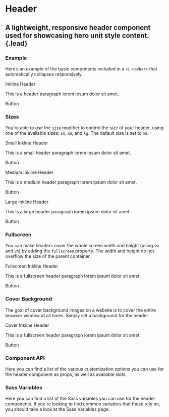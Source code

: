 # Header
## A lightweight, responsive header component used for showcasing hero unit style content.{.lead}

### Example
Here’s an example of the basic components included in a  `<i-navbar>` that automatically collapses responsively.

<i-code-preview title="Header Example">

<i-header class="_text-center">
    <p class="h1">Inkline Header</p>
    <p>This is a header paragraph lorem ipsum dolor sit amet.</p>
    <i-button variant="primary">Button</i-button>
</i-header>

<template slot="html">

~~~html
<i-header class="_text-center">
    <h1>Inkline Header</h1>
    <p>This is a header paragraph lorem ipsum dolor sit amet.</p>
    <i-button variant="primary">Button</i-button>
</i-header>
~~~

</template>
</i-code-preview>

### Sizes
You're able to use the `size` modifier to control the size of your header, using one of the available sizes: `sm`, `md`, and `lg`. 
The default size is set to `md`.

<i-code-preview title="Header Small Size">

<i-header size="sm" class="_text-center">
    <p class="h1">Small Inkline Header</p>
    <p>This is a small header paragraph lorem ipsum dolor sit amet.</p>
    <i-button variant="primary">Button</i-button>
</i-header>

<template slot="html">

~~~html
<i-header size="sm" class="_text-center">
    <h1>Small Inkline Header</h1>
    <p>This is a small header paragraph lorem ipsum dolor sit amet.</p>
    <i-button variant="primary">Button</i-button>
</i-header>
~~~

</template>
</i-code-preview>

<i-code-preview title="Header Medium Size">

<i-header size="md" class="_text-center">
    <p class="h1">Medium Inkline Header</p>
    <p>This is a medium header paragraph lorem ipsum dolor sit amet.</p>
    <i-button variant="primary">Button</i-button>
</i-header>

<template slot="html">

~~~html
<i-header size="md" class="_text-center">
    <h1>Medium Inkline Header</h1>
    <p>This is a medium header paragraph lorem ipsum dolor sit amet.</p>
    <i-button variant="primary">Button</i-button>
</i-header>
~~~

</template>
</i-code-preview>

<i-code-preview title="Header Large Size">

<i-header size="lg" class="_text-center">
    <p class="h1">Large Inkline Header</p>
    <p>This is a large header paragraph lorem ipsum dolor sit amet.</p>
    <i-button variant="primary">Button</i-button>
</i-header>

<template slot="html">

~~~html
<i-header size="lg" class="_text-center">
    <h1>Large Inkline Header</h1>
    <p>This is a large header paragraph lorem ipsum dolor sit amet.</p>
    <i-button variant="primary">Button</i-button>
</i-header>
~~~

</template>
</i-code-preview>

### Fullscreen
You can make headers cover the whole screen width and height (using `vw` and `vh`) by adding the `fullscreen` property. The width and height do not overflow the size of the parent container.

<i-code-preview title="Fullescreen Header">

<i-header fullscreen class="_text-center">
    <p class="h1">Fullscreen Inkline Header</p>
    <p>This is a fullscreen header paragraph lorem ipsum dolor sit amet.</p>
    <i-button variant="primary">Button</i-button>
</i-header>

<template slot="html">

~~~html
<i-header fullscreen class="_text-center">
    <h1>Fullscreen Inkline Header</h1>
    <p>This is a fullscreen header paragraph lorem ipsum dolor sit amet.</p>
    <i-button variant="primary">Button</i-button>
</i-header>
~~~

</template>
</i-code-preview>

### Cover Background
The goal of cover background images on a website is to cover the entire browser window at all times. Simply set a background for the header

<i-code-preview title="Header Cover Background">

<i-header id="cover-inkline-header" :cover="true" class="_text-center _text-white">
    <p class="h1">Cover Inkline Header</p>
    <p>This is a fullscreen header paragraph lorem ipsum dolor sit amet.</p>
    <i-button variant="primary">Button</i-button>
</i-header>

<template slot="html">

~~~html
<i-header id="header" :cover="true" class="_text-center _text-white">
    <h1>Cover Inkline Header</h1>
    <p>This is a cover background header paragraph lorem ipsum dolor sit amet.</p>
    <i-button variant="primary">Button</i-button>
</i-header>
~~~

</template>
<template slot="css">

~~~css
#header {
    background-image: url(images/background.jpg);
}
~~~

</template>
</i-code-preview>

### Component API
Here you can find a list of the various customization options you can use for the header component as props, as well as available slots.

<i-api-preview title="Header API" expanded markup="i-header" link="https://github.com/inkline/inkline/tree/master/packages/inkline/src/components/IHeader">
    <template slot="props">
        <api-table>
            <api-table-row>
                <template slot="property">cover</template>
                <template slot="description">Sets the background image as cover, resizing itself responsively to fit the header size.</template>
                <template slot="type"><code>Boolean</code></template>
                <template slot="values"><code>true</code>, <code>false</code></template>
                <template slot="default"><code>true</code></template>
            </api-table-row>
            <api-table-row>
                <template slot="property">fluid</template>
                <template slot="description">Sets the <code>IContainer</code> wrapping the headers's content as fluid.</template>
                <template slot="type"><code>Boolean</code></template>
                <template slot="values"><code>true</code>, <code>false</code></template>
                <template slot="default"><code>false</code></template>
            </api-table-row>
            <api-table-row>
                <template slot="property">fullscreen</template>
                <template slot="description">Sets the Header component to cover the whole screen width and height.</template>
                <template slot="type"><code>Boolean</code></template>
                <template slot="values"><code>true</code>, <code>false</code></template>
                <template slot="default"><code>false</code></template>
            </api-table-row>
            <api-table-row>
                <template slot="property">size</template>
                <template slot="description">Sets the size of the header component.</template>
                <template slot="type"><code>String</code></template>
                <template slot="values"><code>sm</code>, <code>md</code>, <code>lg</code></template>
                <template slot="default"><code>md</code></template>
            </api-table-row>
        </api-table>
    </template>
    <template slot="slots">
        <api-table>
            <api-table-row>
                <template slot="slot">default</template>
                <template slot="description">Slot for header default content.</template>
            </api-table-row>
        </api-table>
    </template>
</i-api-preview>

### Sass Variables
Here you can find a list of the Sass variables you can use for the header components. If you're looking to find common variables that these rely on, you should take a look at the <nuxt-link :to="{ name: 'docs-core-sass-variables' }">Sass Variables</nuxt-link> page.

<i-scss-preview title="Header" expanded>
    <template slot="scss">
        <api-table>
            <api-table-row>
                <template slot="property">$header-padding-base</template>
                <template slot="default"><code>10rem</code></template>
            </api-table-row>
            <api-table-row>
                <template slot="property">$header-padding</template>
                <template slot="default"><code>size-map($header-padding-base, $sizes, $size-multipliers)</code></template>
            </api-table-row>
            <api-table-row>
                <template slot="property">$header-background-color-light</template>
                <template slot="default"><code>$color-gray-20</code></template>
            </api-table-row>
            <api-table-row>
                <template slot="property">$header-background-color-dark</template>
                <template slot="default"><code>$color-gray-80</code></template>
            </api-table-row>
        </api-table>
    </template>
</i-scss-preview> 
